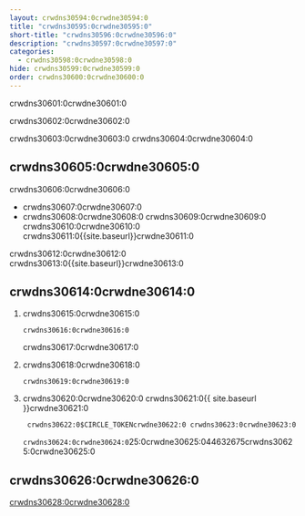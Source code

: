 ```yaml
---
layout: crwdns30594:0crwdne30594:0
title: "crwdns30595:0crwdne30595:0"
short-title: "crwdns30596:0crwdne30596:0"
description: "crwdns30597:0crwdne30597:0"
categories:
  - crwdns30598:0crwdne30598:0
hide: crwdns30599:0crwdne30599:0
order: crwdns30600:0crwdne30600:0
---
```

crwdns30601:0crwdne30601:0

crwdns30602:0crwdne30602:0

crwdns30603:0crwdne30603:0 crwdns30604:0crwdne30604:0

## crwdns30605:0crwdne30605:0

crwdns30606:0crwdne30606:0

* crwdns30607:0crwdne30607:0
* crwdns30608:0crwdne30608:0 crwdns30609:0crwdne30609:0 crwdns30610:0crwdne30610:0 crwdns30611:0{{site.baseurl}}crwdne30611:0

crwdns30612:0crwdne30612:0 crwdns30613:0{{site.baseurl}}crwdne30613:0

## crwdns30614:0crwdne30614:0

1. crwdns30615:0crwdne30615:0
    
    `crwdns30616:0crwdne30616:0`
    
    crwdns30617:0crwdne30617:0

2. crwdns30618:0crwdne30618:0
    
    `crwdns30619:0crwdne30619:0`

3. crwdns30620:0crwdne30620:0 crwdns30621:0{{ site.baseurl }}crwdne30621:0
    
        crwdns30622:0$CIRCLE_TOKENcrwdne30622:0 crwdns30623:0crwdne30623:0 
    
    `crwdns30624:0crwdne30624:0`25:0crwdne30625:044632675crwdns30625:0crwdne30625:0

## crwdns30626:0crwdne30626:0

[crwdns30628:0crwdne30628:0](crwdns30627:0{{site.baseurl}}crwdne30627:0)